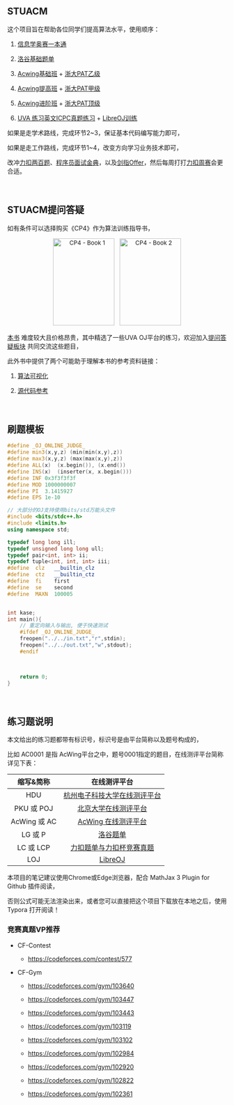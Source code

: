 ## STUACM

这个项目旨在帮助各位同学们提高算法水平，使用顺序：

1. [信息学奥赛一本通](http://ybt.ssoier.cn:8088/) 

2. [洛谷基础题单](https://www.luogu.com.cn/training/list)

3. [Acwing基础班](https://www.acwing.com/activity/) + [浙大PAT乙级](https://www.patest.cn/practice)

4. [Acwing提高班](https://www.acwing.com/activity/) + [浙大PAT甲级](https://www.patest.cn/practice)

5. [Acwing进阶班](https://www.acwing.com/activity/) + [浙大PAT顶级](https://www.patest.cn/practice)

6. [UVA 练习英文ICPC真题练习](https://onlinejudge.org/index.php?option=com_onlinejudge&Itemid=8) + [LibreOJ训练](https://loj.ac/)

如果是走学术路线，完成环节2~3，保证基本代码编写能力即可，

如果是走工作路线，完成环节1~4，改变方向学习业务技术即可，

改冲[力扣两百题](https://leetcode.cn/problem-list/qg88wci/)、[程序员面试金典](https://leetcode.cn/problem-list/xb9lfcwi/)，以及[剑指Offer](https://leetcode.cn/problem-list/xb9nqhhg/)，然后每周打打[力扣周赛](https://leetcode.cn/contest/)会更合适。

　




## STUACM提问答疑

如有条件可以选择购买《CP4》作为算法训练指导书，

<div align = "center">
<p style="text-align: center">
    <img style="font-size: 13.3328px" 
         src="https://onlinejudge.org/images/banners/1q2pjn4n-front-shortedge-384.jpg" 
         alt="CP4 - Book 1" title="CP4 - Book 1" width="141" height="200">
    <span style="font-size: 13.3328px">&nbsp;</span>
    <img style="font-size: 13.3328px" 
         src="https://onlinejudge.org/images/banners/5j9e26-front-shortedge-384.jpg" 
         alt="CP4 - Book 2" title="CP4 - Book 2" width="141" height="200">
</p>
</div>

[本书](https://cpbook.net/) 难度较大且价格昂贵，其中精选了一些UVA OJ平台的练习，欢迎加入[提问答疑板块](https://github.com/volmodaoist/STUACM/issues) 共同交流这些题目，

此外书中提供了两个可能助于理解本书的参考资料链接：

1. [算法可视化](https://visualgo.net/en)

2. [源代码参考](https://github.com/stevenhalim/cpbook-code)

　



## 刷题模板

```c++
#define _OJ_ONLINE_JUDGE_
#define	min3(x,y,z)	(min(min(x,y),z))
#define	max3(x,y,z)	(max(max(x,y),z))
#define	ALL(x)  (x.begin()), (x.end())
#define	INS(x)  (inserter(x, x.begin()))
#define	INF	0x3f3f3f3f
#define	MOD	1000000007
#define	PI	3.1415927
#define	EPS	1e-10

// 大部分的OJ支持使用bits/std万能头文件
#include <bits/stdc++.h>
#include <limits.h>
using namespace std;

typedef long long ill;
typedef unsigned long long ull;
typedef pair<int, int> ii;
typedef tuple<int, int, int> iii;
#define  clz   __builtin_clz
#define  ctz   __builtin_ctz
#define  fi    first
#define  se    second
#define  MAXN  100005


int kase;
int main(){
  	// 重定向输入与输出, 便于快速测试
    #ifdef _OJ_ONLINE_JUDGE_
    freopen("../../in.txt","r",stdin);
    freopen("../../out.txt","w",stdout);
    #endif

  

    return 0;
}
```

　



## 练习题说明

本文给出的练习题都带有标识号，标识号是由平台简称以及题号构成的，

比如 AC0001 是指 AcWing平台之中，题号0001指定的题目，在线测评平台简称详见下表：

|  缩写&简称   |                         在线测评平台                         |
| :----------: | :----------------------------------------------------------: |
|     HDU      | [杭州电子科技大学在线测评平台](https://acm.hdu.edu.cn/listproblem.php?vol=1) |
|  PKU 或 POJ  | [北京大学在线测评平台](http://poj.org/problemlist?volume=1)  |
| AcWing 或 AC |    [AcWing 在线测评平台](https://www.acwing.com/problem/)    |
|   LG 或 P    |      [洛谷题单](https://www.luogu.com.cn/training/list)      |
|  LC 或 LCP   | [力扣题单与力扣杯竞赛真题](https://leetcode.cn/problemset/all/) |
|     LOJ      |                  [LibreOJ](https://loj.ac/)                  |

本项目的笔记建议使用Chrome或Edge浏览器，配合 MathJax 3 Plugin for Github 插件阅读，

否则公式可能无法渲染出来，或者您可以直接把这个项目下载放在本地之后，使用 Typora 打开阅读！





### 竞赛真题VP推荐

- CF-Contest
  - https://codeforces.com/contest/577

- CF-Gym

  - https://codeforces.com/gym/103640

  - https://codeforces.com/gym/103447

  - https://codeforces.com/gym/103443

  - https://codeforces.com/gym/103119

  - https://codeforces.com/gym/103102

  - https://codeforces.com/gym/102984

  - https://codeforces.com/gym/102920
  
  - https://codeforces.com/gym/102822
  
  - https://codeforces.com/gym/102361
